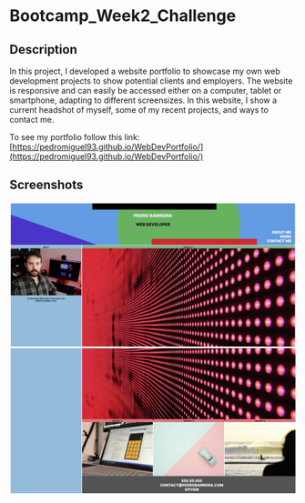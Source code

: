 # Bootcamp_Week2_Challenge

## Description
In this project, I developed a website portfolio to showcase my own web development projects to show potential clients and employers.
The website is responsive and can easily be accessed either on a computer, tablet or smartphone, adapting to different screensizes.
In this website, I show a current headshot of myself, some of my recent projects, and ways to contact me.

To see my portfolio follow this link: [https://pedromiguel93.github.io/WebDevPortfolio/](https://pedromiguel93.github.io/WebDevPortfolio/)

## Screenshots
![The portfolio website](/images/screenshot_1.jpg)
![The portfolio website](/images/screenshot_2.jpg)